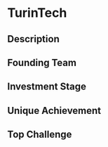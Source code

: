 # TurinTech
## Description
## Founding Team
## Investment Stage
## Unique Achievement
## Top Challenge
